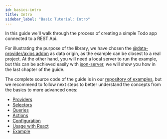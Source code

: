 ```yaml
---
id: basics-intro
title: Intro
sidebar_label: "Basic Tutorial: Intro"
---
```


In this guide we'll walk through the process of creating a simple Todo app connected to a REST Api.

For illustrating the purpose of the library, we have chosen the [@data-provider/axios addon][data-provider-axios] as data origin, as the example can be closest to a real project. At the other hand, you will need a local server to run the example, but this can be achieved easily with [json-server][json-server], we will show you how in the last chapter of the guide.

The complete source code of the guide is in our [repository of examples][examples], but we recommend to follow next steps to better understand the concepts from the basics to more advanced ones:

* [Providers](basics-providers.md)
* [Selectors](basics-selectors.md)
* [Queries](basics-queries.md)
* [Actions](basics-actions.md)
* [Configuration](basics-configuration.md)
* [Usage with React](basics-usage-with-react.md)
* [Example](basics-example.md)

[json-server]: https://www.npmjs.com/package/json-server
[data-provider-axios]: https://www.npmjs.com/package/@data-provider/axios
[examples]: https://github.com/data-provider/examples

